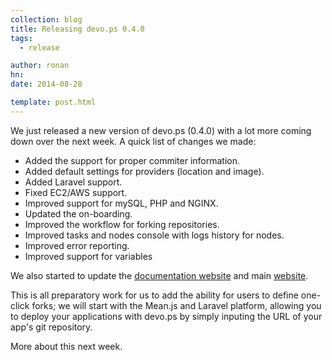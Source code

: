 ```yaml
---
collection: blog
title: Releasing devo.ps 0.4.0
tags:
  - release

author: ronan
hn:
date: 2014-08-28

template: post.html
---
```


We just released a new version of devo.ps (0.4.0) with a lot more coming down over the next week. A quick list of changes we made:

- Added the support for proper commiter information.
- Added default settings for providers (location and image).
- Added Laravel support.
- Fixed EC2/AWS support.
- Improved support for mySQL, PHP and NGINX.
- Updated the on-boarding.
- Improved the  workflow for forking repositories.
- Improved tasks and nodes console with logs history for nodes.
- Improved error reporting.
- Improved support for variables

We also started to update the [documentation website](http://docs.devo.ps) and main [website](http://devo.ps).

This is all preparatory work for us to add the ability for users to define one-click forks; we will start with the Mean.js and Laravel platform, allowing you to deploy your applications with devo.ps by simply inputing the URL of your app's git repository.

More about this next week.
